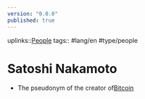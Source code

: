 ```yaml
---
version: "0.0.0"
published: true
---
```

uplinks::[People](./People.md)
tags:: #lang/en #type/people 
# Satoshi Nakamoto
- The pseudonym of the creator of[Bitcoin](./Bitcoin.md)
